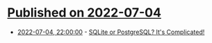 # [Published on 2022-07-04](index.md)

* [2022-07-04, 22:00:00](https://developers.slashdot.org/story/22/07/04/1858241/sqlite-or-postgresql-its-complicated?utm_source=rss1.0mainlinkanon&utm_medium=feed) - [SQLite or PostgreSQL? It's Complicated!](https://developers.slashdot.org/story/22/07/04/1858241/sqlite-or-postgresql-its-complicated?utm_source=rss1.0mainlinkanon&utm_medium=feed)

